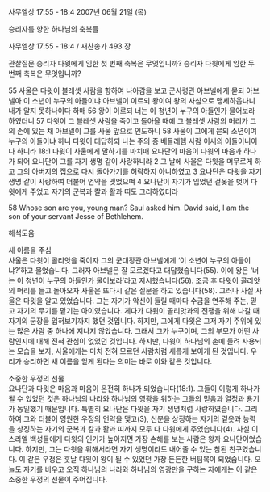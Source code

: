 사무엘상 17:55 - 18:4 
2007년 06월 21일 (목)

승리자를 향한 하나님의 축복들



사무엘상 17:55 - 18:4 / 새찬송가 493 장


관찰질문
승리자 다윗에게 임한 첫 번째 축복은 무엇입니까?
승리자 다윗에게 임한 두 번째 축복은 무엇입니까?

55 사울은 다윗이 블레셋 사람을 향하여 나아감을 보고 군사령관 아브넬에게 묻되 아브넬아 이 소년이 누구의 아들이냐 아브넬이 이르되 왕이여 왕의 사심으로 맹세하옵나니 내가 알지 못하나이다 하매 56 왕이 이르되 너는 이 청년이 누구의 아들인가 물어보라 하였더니 57 다윗이 그 블레셋 사람을 죽이고 돌아올 때에 그 블레셋 사람의 머리가 그의 손에 있는 채 아브넬이 그를 사울 앞으로 인도하니 58 사울이 그에게 묻되 소년이여 누구의 아들이냐 하니 다윗이 대답하되 나는 주의 종 베들레헴 사람 이새의 아들이니이다 하니라 18:1 다윗이 사울에게 말하기를 마치매 요나단의 마음이 다윗의 마음과 하나가 되어 요나단이 그를 자기 생명 같이 사랑하니라 2 그 날에 사울은 다윗을 머무르게 하고 그의 아버지의 집으로 다시 돌아가기를 허락하지 아니하였고 3 요나단은 다윗을 자기 생명 같이 사랑하여 더불어 언약을 맺었으며 4 요나단이 자기가 입었던 겉옷을 벗어 다윗에게 주었고 자기의 군복과 칼과 활과 띠도 그리하였더라  

58 Whose son are you, young man? Saul asked him. David said, I am the son of your servant Jesse of Bethlehem.

해석도움





새 이름을 주심  
사울은 다윗이 골리앗을 죽이자 그의 군대장관 아브넬에게 ‘이 소년이 누구의 아들이냐?’하고 물었습니다. 그러자 아브넬은 잘 모르겠다고 대답했습니다(55). 이에 왕은 ‘너는 이 청년이 누구의 아들인가 물어보라’라고 지시했습니다(56). 조금 후 다윗이 골리앗의 머리를 들고 돌아오자 사울은 또다시 같은 질문을 하고 있습니다(58). 그러나 사실 사울은 다윗을 알고 있었습니다. 그는 자기가 악신이 들릴 때마다 수금을 연주해 주는, 믿고 자기의 무기를 맡기는 아이였습니다. 게다가 다윗이 골리앗과의 전쟁을 위해 나갈 때 자기의 군장을 입혀보기까지 했던 것입니다. 하지만, 그에게 다윗은 그저 자기 주위에 있는 많은 사람 중 하나에 지나지 않았습니다. 그래서 그가 누구이며, 그의 부모가 어떤 사람인지에 대해 전혀 관심이 없었던 것입니다. 하지만, 다윗이 하나님의 손에 들려 사용되는 모습을 보자, 사울에게는 마치 전혀 모르던 사람처럼 새롭게 보이게 된 것입니다. 우리가 승리하면 새 이름을 얻게 된다는 의미는 바로 이와 같은 것입니다.  

소중한 우정의 선물  
요나단과 다윗은 마음과 마음이 온전히 하나가 되었습니다(18:1). 그들이 이렇게 하나가 될 수 있었던 것은 하나님의 나라와 하나님의 영광을 위하는 그들의 믿음과 열정과 용기가 동일했기 때문입니다. 특별히 요나단은 다윗을 자기 생명처럼 사랑하였습니다. 그리하여 그와 더불어 영원한 우정의 언약을 맺고(3), 신분을 상징하는 자기의 겉옷과 능력을 상징하는 자기의 군복과 칼과 활과 띠까지 모두 다 다윗에게 주었습니다(4). 사실 이스라엘 백성들에게 다윗의 인기가 높아지면 가장 손해를 보는 사람은 왕자 요나단이었습니다. 하지만, 그는 다윗을 위해서라면 자기 생명이라도 내어줄 수 있는 참된 친구였습니다. 이 같은 우정은 훗날 다윗이 왕이 될 수 있었던 가장 든든한 버팀목이 되었습니다. 오늘도 자기를 비우고 오직 하나님의 나라와 하나님의 영광만을 구하는 자에게는 이 같은 소중한 우정의 선물이 주어집니다.